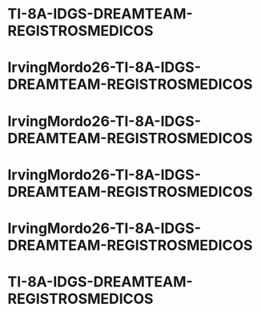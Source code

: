 # TI-8A-IDGS-DREAMTEAM-REGISTROSMEDICOS
# IrvingMordo26-TI-8A-IDGS-DREAMTEAM-REGISTROSMEDICOS
# IrvingMordo26-TI-8A-IDGS-DREAMTEAM-REGISTROSMEDICOS
# IrvingMordo26-TI-8A-IDGS-DREAMTEAM-REGISTROSMEDICOS
# IrvingMordo26-TI-8A-IDGS-DREAMTEAM-REGISTROSMEDICOS
# TI-8A-IDGS-DREAMTEAM-REGISTROSMEDICOS
